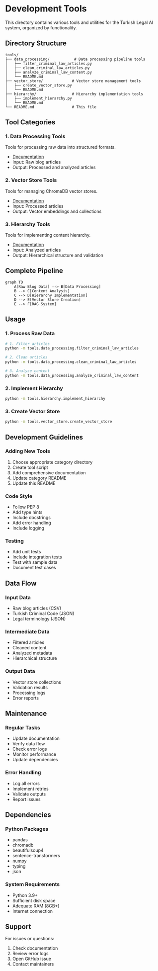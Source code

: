 # Development Tools

This directory contains various tools and utilities for the Turkish Legal AI system, organized by functionality.

## Directory Structure

```
tools/
├── data_processing/           # Data processing pipeline tools
│   ├── filter_criminal_law_articles.py
│   ├── clean_criminal_law_articles.py
│   ├── analyze_criminal_law_content.py
│   └── README.md
├── vector_store/             # Vector store management tools
│   ├── create_vector_store.py
│   └── README.md
├── hierarchy/                # Hierarchy implementation tools
│   ├── implement_hierarchy.py
│   └── README.md
└── README.md                 # This file
```

## Tool Categories

### 1. Data Processing Tools

Tools for processing raw data into structured formats.

- [Documentation](data_processing/README.md)
- Input: Raw blog articles
- Output: Processed and analyzed articles

### 2. Vector Store Tools

Tools for managing ChromaDB vector stores.

- [Documentation](vector_store/README.md)
- Input: Processed articles
- Output: Vector embeddings and collections

### 3. Hierarchy Tools

Tools for implementing content hierarchy.

- [Documentation](hierarchy/README.md)
- Input: Analyzed articles
- Output: Hierarchical structure and validation

## Complete Pipeline

```mermaid
graph TD
    A[Raw Blog Data] --> B[Data Processing]
    B --> C[Content Analysis]
    C --> D[Hierarchy Implementation]
    D --> E[Vector Store Creation]
    E --> F[RAG System]
```

## Usage

### 1. Process Raw Data

```bash
# 1. Filter articles
python -m tools.data_processing.filter_criminal_law_articles

# 2. Clean articles
python -m tools.data_processing.clean_criminal_law_articles

# 3. Analyze content
python -m tools.data_processing.analyze_criminal_law_content
```

### 2. Implement Hierarchy

```bash
python -m tools.hierarchy.implement_hierarchy
```

### 3. Create Vector Store

```bash
python -m tools.vector_store.create_vector_store
```

## Development Guidelines

### Adding New Tools

1. Choose appropriate category directory
2. Create tool script
3. Add comprehensive documentation
4. Update category README
5. Update this README

### Code Style

- Follow PEP 8
- Add type hints
- Include docstrings
- Add error handling
- Include logging

### Testing

- Add unit tests
- Include integration tests
- Test with sample data
- Document test cases

## Data Flow

### Input Data

- Raw blog articles (CSV)
- Turkish Criminal Code (JSON)
- Legal terminology (JSON)

### Intermediate Data

- Filtered articles
- Cleaned content
- Analyzed metadata
- Hierarchical structure

### Output Data

- Vector store collections
- Validation results
- Processing logs
- Error reports

## Maintenance

### Regular Tasks

- Update documentation
- Verify data flow
- Check error logs
- Monitor performance
- Update dependencies

### Error Handling

- Log all errors
- Implement retries
- Validate outputs
- Report issues

## Dependencies

### Python Packages

- pandas
- chromadb
- beautifulsoup4
- sentence-transformers
- numpy
- typing
- json

### System Requirements

- Python 3.9+
- Sufficient disk space
- Adequate RAM (8GB+)
- Internet connection

## Support

For issues or questions:

1. Check documentation
2. Review error logs
3. Open GitHub issue
4. Contact maintainers
